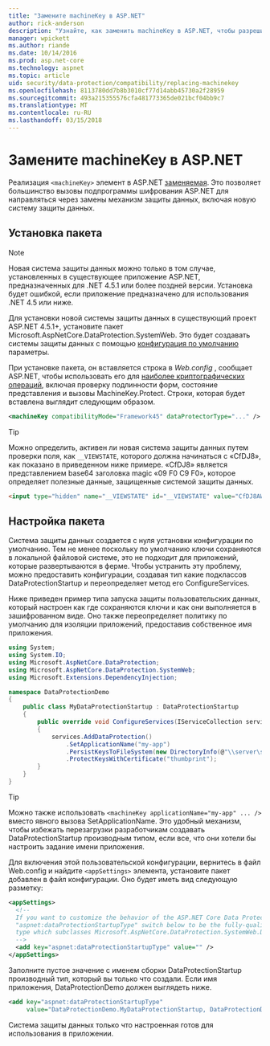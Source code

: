 ```yaml
---
title: "Замените machineKey в ASP.NET"
author: rick-anderson
description: "Узнайте, как заменить machineKey в ASP.NET, чтобы разрешить использование системы защиты новых и безопасных данных."
manager: wpickett
ms.author: riande
ms.date: 10/14/2016
ms.prod: asp.net-core
ms.technology: aspnet
ms.topic: article
uid: security/data-protection/compatibility/replacing-machinekey
ms.openlocfilehash: 8113780dd7b8b3010cf77d14abb45730a2f28959
ms.sourcegitcommit: 493a215355576cfa481773365de021bcf04bb9c7
ms.translationtype: MT
ms.contentlocale: ru-RU
ms.lasthandoff: 03/15/2018
---
```

# <a name="replace-machinekey-in-aspnet"></a>Замените machineKey в ASP.NET

<a name="compatibility-replacing-machinekey"></a>

Реализация `<machineKey>` элемент в ASP.NET [заменяемая](https://blogs.msdn.microsoft.com/webdev/2012/10/23/cryptographic-improvements-in-asp-net-4-5-pt-2/). Это позволяет большинство вызовы подпрограммы шифрования ASP.NET для направляться через замены механизм защиты данных, включая новую систему защиты данных.

## <a name="package-installation"></a>Установка пакета

> [!NOTE]
> Новая система защиты данных можно только в том случае, установленных в существующее приложение ASP.NET, предназначенных для .NET 4.5.1 или более поздней версии. Установка будет ошибкой, если приложение предназначено для использования .NET 4.5 или ниже.

Для установки новой системы защиты данных в существующий проект ASP.NET 4.5.1+, установите пакет Microsoft.AspNetCore.DataProtection.SystemWeb. Это будет создавать системы защиты данных с помощью [конфигурация по умолчанию](xref:security/data-protection/configuration/default-settings) параметры.

При установке пакета, он вставляется строка в *Web.config* , сообщает ASP.NET, чтобы использовать его для [наиболее криптографических операций](https://blogs.msdn.microsoft.com/webdev/2012/10/23/cryptographic-improvements-in-asp-net-4-5-pt-2/), включая проверку подлинности форм, состояние представления и вызовы MachineKey.Protect. Строки, которая будет вставлена выглядит следующим образом.

```xml
<machineKey compatibilityMode="Framework45" dataProtectorType="..." />
```

>[!TIP]
> Можно определить, активен ли новая система защиты данных путем проверки поля, как `__VIEWSTATE`, которого должна начинаться с «CfDJ8», как показано в приведенном ниже примере. «CfDJ8» является представлением base64 заголовка magic «09 F0 C9 F0», которое определяет полезные данные, защищенные системой защиты данных.

```html
<input type="hidden" name="__VIEWSTATE" id="__VIEWSTATE" value="CfDJ8AWPr2EQPTBGs3L2GCZOpk..." />
```

## <a name="package-configuration"></a>Настройка пакета

Система защиты данных создается с нуля установки конфигурации по умолчанию. Тем не менее поскольку по умолчанию ключи сохраняются в локальной файловой системе, это не подходит для приложений, которые развертываются в ферме. Чтобы устранить эту проблему, можно предоставить конфигурации, создавая тип какие подклассов DataProtectionStartup и переопределяет метод его ConfigureServices.

Ниже приведен пример типа запуска защиты пользовательских данных, который настроен как где сохраняются ключи и как они выполняется в зашифрованном виде. Оно также переопределяет политику по умолчанию для изоляции приложений, предоставив собственное имя приложения.

```csharp
using System;
using System.IO;
using Microsoft.AspNetCore.DataProtection;
using Microsoft.AspNetCore.DataProtection.SystemWeb;
using Microsoft.Extensions.DependencyInjection;

namespace DataProtectionDemo
{
    public class MyDataProtectionStartup : DataProtectionStartup
    {
        public override void ConfigureServices(IServiceCollection services)
        {
            services.AddDataProtection()
                .SetApplicationName("my-app")
                .PersistKeysToFileSystem(new DirectoryInfo(@"\\server\share\myapp-keys\"))
                .ProtectKeysWithCertificate("thumbprint");
        }
    }
}
```

>[!TIP]
> Можно также использовать `<machineKey applicationName="my-app" ... />` вместо явного вызова SetApplicationName. Это удобный механизм, чтобы избежать перезагрузки разработчикам создавать DataProtectionStartup производным типом, если все, что они хотели бы настроить задание имени приложения.

Для включения этой пользовательской конфигурации, вернитесь в файл Web.config и найдите `<appSettings>` элемента, установите пакет добавлен в файл конфигурации. Оно будет иметь вид следующую разметку:

```xml
<appSettings>
  <!--
  If you want to customize the behavior of the ASP.NET Core Data Protection stack, set the
  "aspnet:dataProtectionStartupType" switch below to be the fully-qualified name of a
  type which subclasses Microsoft.AspNetCore.DataProtection.SystemWeb.DataProtectionStartup.
  -->
  <add key="aspnet:dataProtectionStartupType" value="" />
</appSettings>
```

Заполните пустое значение с именем сборки DataProtectionStartup производный тип, который вы только что создали. Если имя приложения, DataProtectionDemo должен выглядеть ниже.

```xml
<add key="aspnet:dataProtectionStartupType"
     value="DataProtectionDemo.MyDataProtectionStartup, DataProtectionDemo" />
```

Система защиты данных только что настроенная готов для использования в приложении.
